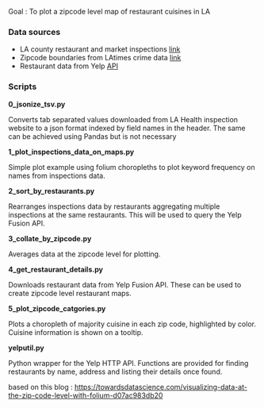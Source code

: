 Goal : To plot a zipcode level map of restaurant cuisines in LA

### Data sources

* LA county restaurant and market inspections [link](https://data.lacounty.gov/Health/LOS-ANGELES-COUNTY-RESTAURANT-AND-MARKET-INSPECTIO/6ni6-h5kp)
* Zipcode boundaries from LAtimes crime data [link](https://confcats-event-sessions.s3.amazonaws.com/icassp20/videos/1132-1132-20200415-000000-20200415-000000.mp4
)
* Restaurant data from Yelp [API](https://www.yelp.com/fusion)




### Scripts

**0_jsonize_tsv.py**

Converts tab separated values downloaded from LA Health inspection website to a json format indexed by field names in the header.
The same can be achieved using Pandas but is not necessary

**1_plot_inspections_data_on_maps.py**

Simple plot example using folium choropleths to plot keyword frequency on names from inspections data.

**2_sort_by_restaurants.py**

Rearranges inspections data by restaurants aggregating multiple inspections at the same restaurants.
This will be used to query the Yelp Fusion API.

**3_collate_by_zipcode.py**

Averages data at the zipcode level for plotting.


**4_get_restaurant_details.py**

Downloads restaurant data from Yelp Fusion API. These can be used to create zipcode level restaurant maps.

**5_plot_zipcode_catgories.py**

Plots a choropleth of majority cuisine in each zip code, highlighted by color.
Cuisine information is shown on a tooltip.


**yelputil.py**

Python wrapper for the Yelp HTTP API. Functions are provided for finding restaurants by name, address and listing their details once found.

based on this blog : https://towardsdatascience.com/visualizing-data-at-the-zip-code-level-with-folium-d07ac983db20
